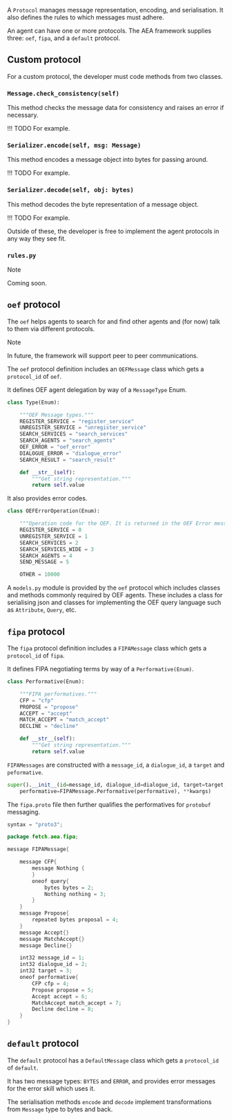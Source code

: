 A `Protocol` manages message representation, encoding, and serialisation. It also defines the rules to which messages must adhere.

An agent can have one or more protocols. The AEA framework supplies three: `oef`, `fipa`, and a `default` protocol.


## Custom protocol

For a custom protocol, the developer must code methods from two classes.

### `Message.check_consistency(self)`

This method checks the message data for consistency and raises an error if necessary.

!!! TODO
For example.

### `Serializer.encode(self, msg: Message)`

This method encodes a message object into bytes for passing around.

!!! TODO
For example.

### `Serializer.decode(self, obj: bytes)`

This method decodes the byte representation of a message object.

!!! TODO
For example.

Outside of these, the developer is free to implement the agent protocols in any way they see fit.

### `rules.py`

<div class="admonition note">
   <p class="admonition-title">Note</p>
   <p>Coming soon.</p>      
</div>



## `oef` protocol

The `oef` helps agents to search for and find other agents and (for now) talk to them via different protocols.

<div class="admonition note">
   <p class="admonition-title">Note</p>
   <p>In future, the framework will support peer to peer communications.</p>        
</div>

The `oef` protocol definition includes an `OEFMessage` class which gets a `protocol_id` of `oef`.

It defines OEF agent delegation by way of a `MessageType` Enum.

```python
class Type(Enum):

	"""OEF Message types."""
    REGISTER_SERVICE = "register_service"
    UNREGISTER_SERVICE = "unregister_service"
    SEARCH_SERVICES = "search_services"
    SEARCH_AGENTS = "search_agents"
    OEF_ERROR = "oef_error"
    DIALOGUE_ERROR = "dialogue_error"
    SEARCH_RESULT = "search_result"

    def __str__(self):
    	"""Get string representation."""
        return self.value
```
It also provides error codes.

```python
class OEFErrorOperation(Enum):

	"""Operation code for the OEF. It is returned in the OEF Error messages."""
	REGISTER_SERVICE = 0
    UNREGISTER_SERVICE = 1
    SEARCH_SERVICES = 2
    SEARCH_SERVICES_WIDE = 3
    SEARCH_AGENTS = 4
    SEND_MESSAGE = 5

    OTHER = 10000
```
A `models.py` module is provided by the `oef` protocol which includes classes and methods commonly required by OEF agents. These includes a class for serialising json and classes for implementing the OEF query language such as `Attribute`, `Query`, etc. 




## `fipa` protocol

The `fipa` protocol definition includes a `FIPAMessage` class which gets a `protocol_id` of `fipa`.

It defines FIPA negotiating terms by way of a `Performative(Enum)`.

```python
class Performative(Enum):

	"""FIPA performatives."""
	CFP = "cfp"
    PROPOSE = "propose"
    ACCEPT = "accept"
    MATCH_ACCEPT = "match_accept"
    DECLINE = "decline"

    def __str__(self):
    	"""Get string representation."""
        return self.value
```

`FIPAMessages` are constructed with a `message_id`, a `dialogue_id`, a `target` and `peformative`.

```python
super().__init__(id=message_id, dialogue_id=dialogue_id, target=target,
	performative=FIPAMessage.Performative(performative), **kwargs)
```

The `fipa.proto` file then further qualifies the performatives for `protobuf` messaging.

```java
syntax = "proto3";

package fetch.aea.fipa;

message FIPAMessage{

    message CFP{
        message Nothing {
        }
        oneof query{
            bytes bytes = 2;
            Nothing nothing = 3;
        }
    }
    message Propose{
        repeated bytes proposal = 4;
    }
    message Accept{}
    message MatchAccept{}
    message Decline{}

    int32 message_id = 1;
    int32 dialogue_id = 2;
    int32 target = 3;
    oneof performative{
        CFP cfp = 4;
        Propose propose = 5;
        Accept accept = 6;
        MatchAccept match_accept = 7;
        Decline decline = 8;
    }
}
```


## `default` protocol

The `default` protocol has a `DefaultMessage` class which gets a `protocol_id` of `default`.

It has two message types: `BYTES` and `ERROR`, and provides error messages for the error skill which uses it.

The serialisation methods `encode` and `decode` implement transformations from `Message` type to bytes and back.

<br />

